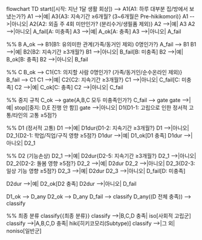 flowchart TD
  start([시작: 지난 1달 생활 회상]) --> A1{A1: 하루 대부분 집/방에서 보냈는가?}
  A1 -->|예| A3{A3: 지속기간 ≥6개월? (3~6개월은 Pre-hikikomori)}
  A1 -->|아니오| A2{A2: 외출 주 4회 미만인가? (분리수거/생필품 제외)}
  A2 -->|예| A3
  A2 -->|아니오| A_fail[A: 미충족]
  A3 -->|예| A_ok[A: 충족]
  A3 -->|아니오| A_fail

  %% B
  A_ok --> B1{B1: 유의미한 관계(가족/동거인 제외) 0명인가?}
  A_fail --> B1
  B1 -->|예| B2{B2: 지속기간 ≥3개월?}
  B1 -->|아니오| B_fail[B: 미충족]
  B2 -->|예| B_ok[B: 충족]
  B2 -->|아니오| B_fail

  %% C
  B_ok --> C1{C1: 의지할 사람 0명인가? (가족/동거인/순수온라인 제외)}
  B_fail --> C1
  C1 -->|예| C2{C2: 지속기간 ≥3개월?}
  C1 -->|아니오| C_fail[C: 미충족]
  C2 -->|예| C_ok[C: 충족]
  C2 -->|아니오| C_fail

  %% 중지 규칙
  C_ok --> gate{A,B,C 모두 미충족인가?}
  C_fail --> gate
  gate -->|예| stop[[중지: D,E 진행 안 함]]
  gate -->|아니오| D1{D1-1: 고립으로 인한 정서적 고통/타인의 고통 ≥5점?}

  %% D1 (정서적 고통)
  D1 -->|예| D1dur{D1-2: 지속기간 ≥3개월?}
  D1 -->|아니오| D2_1{D2-1: 학업/직업/구직 영향 ≥5점?}
  D1dur -->|예| D1_ok[D1 충족]
  D1dur -->|아니오| D2_1

  %% D2 (기능손상)
  D2_1 -->|예| D2dur{D2-5: 지속기간 ≥3개월?}
  D2_1 -->|아니오| D2_2{D2-2: 돌봄 영향 ≥5점?}
  D2_2 -->|예| D2dur
  D2_2 -->|아니오| D2_3{D2-3: 일상 기능 영향 ≥5점?}
  D2_3 -->|예| D2dur
  D2_3 -->|아니오| D_fail[D: 미충족]

  D2dur -->|예| D2_ok[D2 충족]
  D2dur -->|아니오| D_fail

  D1_ok --> D_any
  D2_ok --> D_any
  D_fail --> classify
  D_any((D 전체 충족)) --> classify

  %% 최종 분류
  classify{{최종 분류}}
  classify -->|B,C,D 충족| iso[사회적 고립군]
  classify -->|A,B,C,D 충족| hiki[히키코모리(Subtype)]
  classify -->|그 외| noniso[일반군]
